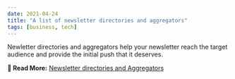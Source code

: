 ```yaml
---
date: 2021-04-24
title: "A list of newsletter directories and aggregators"
tags: [business, tech]
---
```


Newletter directories and aggregators help your newsletter reach the target audience and provide the initial push that it deserves.

**🚀 Read More:** [Newsletter directories and Aggregators](https://compile.blog/newsletter-directories-and-aggregators/)
